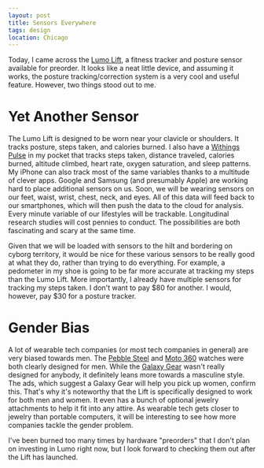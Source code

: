 ```yaml
---
layout: post
title: Sensors Everywhere
tags: design
location: Chicago
---
```


Today, I came across the [Lumo Lift](http://www.lumobodytech.com), a fitness tracker and posture sensor available for preorder. It looks like a neat little device, and assuming it works, the posture tracking/correction system is a very cool and useful feature. However, two things stood out to me.

# Yet Another Sensor

The Lumo Lift is designed to be worn near your clavicle or shoulders. It tracks posture, steps taken, and calories burned. I also have a [Withings Pulse](http://vitrine.withings.com/withings-pulse.html) in my pocket that tracks steps taken, distance traveled, calories burned, altitude climbed, heart rate, oxygen saturation, and sleep patterns. My iPhone can also track most of the same variables thanks to a multitude of clever apps. Google and Samsung (and presumably Apple) are working hard to place additional sensors on us. Soon, we will be wearing sensors on our feet, waist, wrist, chest, neck, and eyes. All of this data will feed back to our smartphones, which will then push the data to the cloud for analysis. Every minute variable of our lifestyles will be trackable. Longitudinal research studies will cost pennies to conduct. The possibilities are both fascinating and scary at the same time.

Given that we will be loaded with sensors to the hilt and bordering on cyborg territory, it would be nice for these various sensors to be really good at what they do, rather than trying to do everything. For example, a pedometer in my shoe is going to be far more accurate at tracking my steps than the Lumo Lift. More importantly, I already have multiple sensors for tracking my steps taken. I don't want to pay $80 for another. I would, however, pay $30 for a posture tracker.

# Gender Bias

A lot of wearable tech companies (or most tech companies in general) are very biased towards men. The [Pebble Steel](https://getpebble.com/steel) and [Moto 360](https://moto360.motorola.com) watches were both clearly designed for men. While the [Galaxy Gear](http://www.samsung.com/us/mobile/wearable-tech/SM-V7000ZKAXAR) wasn't really designed for anybody, it definitely leans more towards a masculine style. The ads, which suggest a Galaxy Gear will help you pick up women, confirm this. That's why it's noteworthy that the Lift is specifically designed to work for both men and women. It even has a bunch of optional jewelry attachments to help it fit into any attire. As wearable tech gets closer to jewelry than portable computers, it will be interesting to see how more companies tackle the gender problem.

I've been burned too many times by hardware "preorders" that I don't plan on investing in Lumo right now, but I look forward to checking them out after the Lift has launched.
